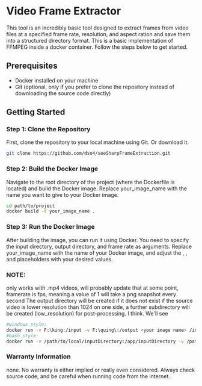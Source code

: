 # Video Frame Extractor

This tool is an incredibly basic tool designed to extract frames from video files at a specified frame rate, resolution, and aspect ration and save them into a structured directory format. This is a basic implementation of FFMPEG inside a docker container. Follow the steps below to get started.

## Prerequisites

- Docker installed on your machine
- Git (optional, only if you prefer to clone the repository instead of downloading the source code directly)

## Getting Started

### Step 1: Clone the Repository

First, clone the repository to your local machine using Git. Or download it.

```bash
git clone https://github.com/dso4/seeSharpFrameExtraction.git
```

### Step 2: Build the Docker Image
Navigate to the root directory of the project (where the Dockerfile is located) and build the Docker image. Replace your_image_name with the name you want to give to your Docker image.

```bash
cd path/to/project
docker build -t your_image_name .
```
### Step 3: Run the Docker Image
After building the image, you can run it using Docker. You need to specify the input directory, output directory, and frame rate as arguments. Replace your_image_name with the name of your Docker image, and adjust the <inputDirectory>, <outputDirectory>, and <frameRate> placeholders with your desired values.
### NOTE: 
only works with .mp4 videos, will probably update that at some point,
framerate is fps, meaning a value of 1 will take a png snapshot every second
The output directory will be created if it does not exist
if the source video is lower resolution than 1024 on one side, a further subdirectory will be created (low_resolution) for post-processing. I think. We'll see


```bash
#windows style:
docker run -v F:\king:/input -v F:\quing\:/output <your image name> /input /output 1
#bash style:
docker run -v /path/to/local/inputDirectory:/app/inputDirectory -v /path/to/local/outputDirectory:/app/outputDirectory your_image_name /input /output /1
```

### Warranty Information
none. No warranty is either implied or really even considered. Always check source code, and be careful when running code from the internet. 

